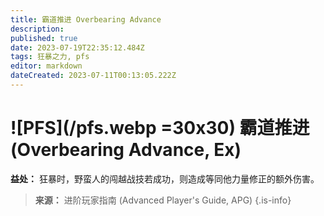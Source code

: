 ```yaml
---
title: 霸道推进 Overbearing Advance
description: 
published: true
date: 2023-07-19T22:35:12.484Z
tags: 狂暴之力, pfs
editor: markdown
dateCreated: 2023-07-11T00:13:05.222Z
---
```


# ![PFS](/pfs.webp =30x30) 霸道推进 (Overbearing Advance, Ex)

**益处：** 狂暴时，野蛮人的闯越战技若成功，则造成等同他力量修正的额外伤害。

> **来源：** 进阶玩家指南 (Advanced Player's Guide, APG)
{.is-info}